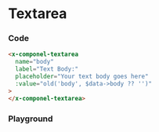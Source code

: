 # Textarea

### Code

```html
<x-componel-textarea
  name="body"
  label="Text Body:"
  placeholder="Your text body goes here"
  :value="old('body', $data->body ?? '')"
>
</x-componel-textarea>
```

### Playground

<textarea-TextareaPlayground />
